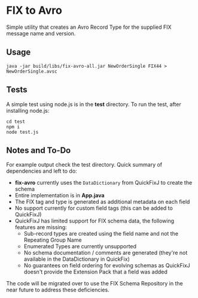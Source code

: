 # FIX to Avro

Simple utility that creates an Avro Record Type for the supplied FIX message name and version.

## Usage

```
java -jar build/libs/fix-avro-all.jar NewOrderSingle FIX44 > NewOrderSingle.avsc
```

## Tests

A simple test using node.js is in the **test** directory. To run the test, after installing node.js:

```
cd test
npm i
node test.js
```

## Notes and To-Do

For example output check the test directory. Quick summary of dependencies and left to do:

* **fix-avro** currently uses the `DataDictionary` from QuickFixJ to create the schema
* Entire implementation is in **App.java**
* The FIX tag and type is generated as additional metadata on each field
* No support currently for custom field tags (this can be added to QuickFixJ)
* QuickFixJ has limited support for FIX schema data, the following features are missing:
  * Sub-record types are created using the field name and not the Repeating Group Name
  * Enumerated Types are currently unsupported
  * No schema documentation / comments are generated (they're not available in the DataDictionary in QuickFix)
  * No guarantees on field ordering for evolving schemas as QuickFixJ doesn't provide the Extension Pack that a field was added

The code will be migrated over to use the FIX Schema Repository in the near future to address these deficiencies.
